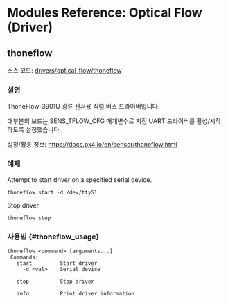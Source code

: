 # Modules Reference: Optical Flow (Driver)
## thoneflow
소스 코드: [drivers/optical_flow/thoneflow](https://github.com/PX4/Firmware/tree/master/src/drivers/optical_flow/thoneflow)


### 설명

ThoneFlow-3901U 광류 센서용 직렬 버스 드라이버입니다.

대부분의 보드는 SENS_TFLOW_CFG 매개변수로 지정 UART 드라이버를 활성/시작하도록 설정했습니다.

설정/활용 정보: https://docs.px4.io/en/sensor/thoneflow.html

### 예제

Attempt to start driver on a specified serial device.
```
thoneflow start -d /dev/ttyS1
```
Stop driver
```
thoneflow stop
```

### 사용법 {#thoneflow_usage}
```
thoneflow <command> [arguments...]
 Commands:
   start         Start driver
     -d <val>    Serial device

   stop          Stop driver

   info          Print driver information
```
